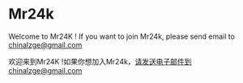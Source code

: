 # Mr24k

Welcome to Mr24K ! If you want to join Mr24k, please send email to chinalzge@gmail.com  

欢迎来到Mr24K !如果你想加入Mr24k，请发送电子邮件到chinalzge@gmail.com
